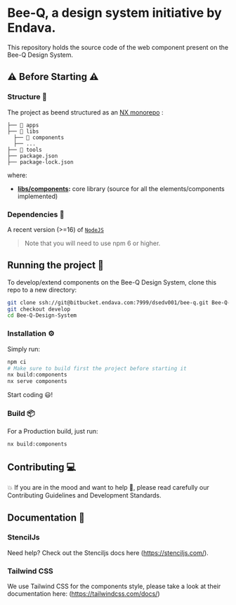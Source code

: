 # **Bee-Q**, a design system initiative by Endava.

This repository holds the source code of the web component present on the Bee-Q Design System.

## ⚠️ Before Starting ⚠️

### Structure 🧩

The project as beend structured as an [NX monorepo](https://nx.dev) :

```
├── 📁 apps
├── 📁 libs
  ├── 📁 components
  ├── ...
├── 📁 tools
├── package.json
├── package-lock.json
```

where:

- **[libs/components](./libs/components/):** core library (source for all the elements/components implemented)

### Dependencies 📡

A recent version (>=16) of [`NodeJS`](https://nodejs.org/en/download/)

> Note that you will need to use npm 6 or higher.

## Running the project 🏃‍

To develop/extend components on the Bee-Q Design System, clone this repo to a new directory:

```bash
git clone ssh://git@bitbucket.endava.com:7999/dsedv001/bee-q.git Bee-Q-Design-System
git checkout develop
cd Bee-Q-Design-System
```

### Installation ⚙️

Simply run:

```bash
npm ci
# Make sure to build first the project before starting it
nx build:components
nx serve components
```

Start coding 😃!

### Build 📦

For a Production build, just run:

```bash
nx build:components
```

## Contributing 💻

💥  If you are in the mood and want to help 🙂, please read carefully our Contributing Guidelines and Development Standards.

## Documentation 📖

### StencilJs

Need help? Check out the Stenciljs docs here (https://stenciljs.com/).

### Tailwind CSS

We use Tailwind CSS for the components style, please take a look at their documentation here: (https://tailwindcss.com/docs/)
